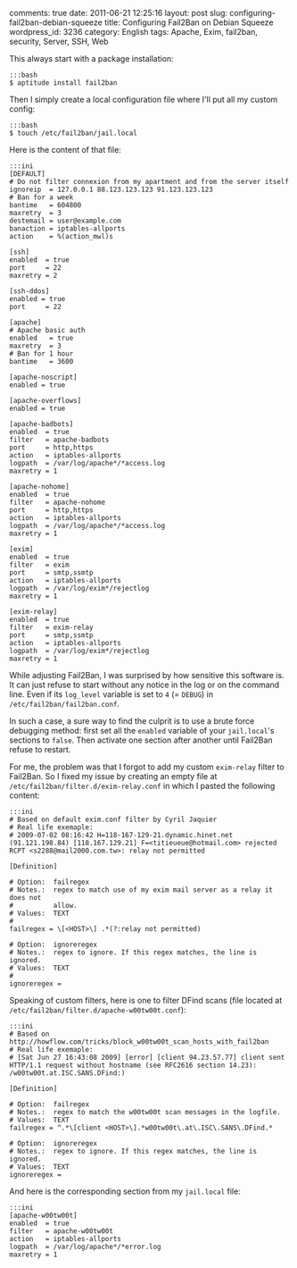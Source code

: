 comments: true
date: 2011-06-21 12:25:16
layout: post
slug: configuring-fail2ban-debian-squeeze
title: Configuring Fail2Ban on Debian Squeeze
wordpress_id: 3236
category: English
tags: Apache, Exim, fail2ban, security, Server, SSH, Web

This always start with a package installation:

    :::bash
    $ aptitude install fail2ban

Then I simply create a local configuration file where I'll put all my custom config:

    :::bash
    $ touch /etc/fail2ban/jail.local

Here is the content of that file:

    :::ini
    [DEFAULT]
    # Do not filter connexion from my apartment and from the server itself
    ignoreip  = 127.0.0.1 88.123.123.123 91.123.123.123
    # Ban for a week
    bantime   = 604800
    maxretry  = 3
    destemail = user@example.com
    banaction = iptables-allports
    action    = %(action_mwl)s

    [ssh]
    enabled  = true
    port     = 22
    maxretry = 2

    [ssh-ddos]
    enabled = true
    port     = 22

    [apache]
    # Apache basic auth
    enabled   = true
    maxretry  = 3
    # Ban for 1 hour
    bantime   = 3600

    [apache-noscript]
    enabled = true

    [apache-overflows]
    enabled = true

    [apache-badbots]
    enabled  = true
    filter   = apache-badbots
    port     = http,https
    action   = iptables-allports
    logpath  = /var/log/apache*/*access.log
    maxretry = 1

    [apache-nohome]
    enabled  = true
    filter   = apache-nohome
    port     = http,https
    action   = iptables-allports
    logpath  = /var/log/apache*/*access.log
    maxretry = 1

    [exim]
    enabled  = true
    filter   = exim
    port     = smtp,ssmtp
    action   = iptables-allports
    logpath  = /var/log/exim*/rejectlog
    maxretry = 1

    [exim-relay]
    enabled  = true
    filter   = exim-relay
    port     = smtp,ssmtp
    action   = iptables-allports
    logpath  = /var/log/exim*/rejectlog
    maxretry = 1

While adjusting Fail2Ban, I was surprised by how sensitive this software is. It can just refuse to start without any notice in the log or on the command line. Even if its `log_level` variable is set to `4` (= `DEBUG`) in `/etc/fail2ban/fail2ban.conf`.

In such a case, a sure way to find the culprit is to use a brute force debugging method: first set all the `enabled` variable of your `jail.local`'s sections to `false`. Then activate one section after another until Fail2Ban refuse to restart.

For me, the problem was that I forgot to add my custom `exim-relay` filter to Fail2Ban. So I fixed my issue by creating an empty file at `/etc/fail2ban/filter.d/exim-relay.conf` in which I pasted the following content:

    :::ini
    # Based on default exim.conf filter by Cyril Jaquier
    # Real life exemaple:
    # 2009-07-02 08:16:42 H=118-167-129-21.dynamic.hinet.net (91.121.198.84) [118.167.129.21] F=<titieueue@hotmail.com> rejected RCPT <s2288@mail2000.com.tw>: relay not permitted

    [Definition]

    # Option:  failregex
    # Notes.:  regex to match use of my exim mail server as a relay it does not
    #          allow.
    # Values:  TEXT
    #
    failregex = \[<HOST>\] .*(?:relay not permitted)

    # Option:  ignoreregex
    # Notes.:  regex to ignore. If this regex matches, the line is ignored.
    # Values:  TEXT
    #
    ignoreregex =

Speaking of custom filters, here is one to filter DFind scans (file located at `/etc/fail2ban/filter.d/apache-w00tw00t.conf`):

    :::ini
    # Based on http://howflow.com/tricks/block_w00tw00t_scan_hosts_with_fail2ban
    # Real life exemaple:
    # [Sat Jun 27 16:43:08 2009] [error] [client 94.23.57.77] client sent HTTP/1.1 request without hostname (see RFC2616 section 14.23): /w00tw00t.at.ISC.SANS.DFind:)

    [Definition]

    # Option:  failregex
    # Notes.:  regex to match the w00tw00t scan messages in the logfile.
    # Values:  TEXT
    failregex = ^.*\[client <HOST>\].*w00tw00t\.at\.ISC\.SANS\.DFind.*

    # Option:  ignoreregex
    # Notes.:  regex to ignore. If this regex matches, the line is ignored.
    # Values:  TEXT
    ignoreregex =

And here is the corresponding section from my `jail.local` file:

    :::ini
    [apache-w00tw00t]
    enabled  = true
    filter   = apache-w00tw00t
    action   = iptables-allports
    logpath  = /var/log/apache*/*error.log
    maxretry = 1

